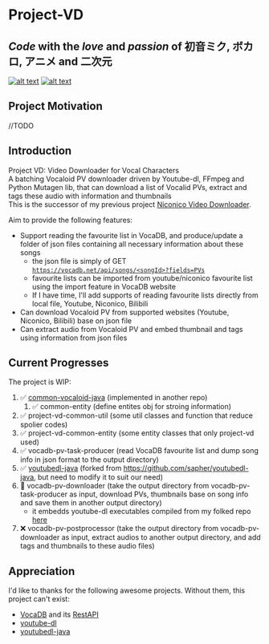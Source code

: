 # Project-VD

## *Code* with the _love_ and _passion_ of **初音ミク**, **ボカロ**, **アニメ** and **二次元**

[![alt text](https://i.imgur.com/yi3yLkX.png)](https://ec.crypton.co.jp/pages/prod/vocaloid/mikuv4x "初音ミクv4x")
[![alt text](https://upload.wikimedia.org/wikipedia/de/c/ce/NicoNicoDouga-Logo-Vector.svg)](https://www.nicovideo.jp/  "ニコニコ動画")

## Project Motivation

//TODO

## Introduction

Project VD: Video Downloader for Vocal Characters  
A batching Vocaloid PV downloader driven by Youtube-dl, FFmpeg and Python Mutagen lib, that can download a list of Vocalid PVs, extract and tags these audio with information and thumbnails  
This is the successor of my previous project [Niconico Video Downloader](https://github.com/CXwudi/Niconico-Video-Downloader).

Aim to provide the following features:

* Support reading the favourite list in VocaDB, and produce/update a folder of json files containing all necessary information about these songs
  * the json file is simply of GET [`https://vocadb.net/api/songs/<songId>?fields=PVs`](https://vocadb.net/swagger/ui/index#!/SongApi/SongApi_GetById "VocaDB Api Doc")
  * favourite lists can be imported from youtube/niconico favourite list using the import feature in VocaDB website
  * If I have time, I'll add supports of reading favourite lists directly from local file, Youtube, Niconico, Bilibili
* Can download Vocaloid PV from supported websites (Youtube, Niconico, Bilibili) base on json file
* Can extract audio from Vocaloid PV and embed thumbnail and tags using information from json files

## Current Progresses

The project is WIP:

1. ✅ [common-vocaloid-java](https://github.com/CXwudi/common-vocaloid-java) (implemented in another repo)
   1. ✅ common-entity (define entites obj for stroing information)
2. ✅ project-vd-common-util (some util classes and function that reduce spolier codes)
3. ✅ project-vd-common-entity (some entity classes that only project-vd used)
4. ✅ vocadb-pv-task-producer (read VocaDB favourite list and dump song info in json format to the output directory)
5. ✅ [youtubedl-java](https://github.com/CXwudi/youtubedl-java) (forked from <https://github.com/sapher/youtubedl-java>, but need to modify it to suit our need)
6. 🔄 vocadb-pv-downloader (take the output directory from vocadb-pv-task-producer as input, download PVs, thumbnails base on song info and save them in another output directory)
   * it embedds youtube-dl executables compiled from my folked repo [here](https://github.com/CXwudi/youtube-dl-niconico-enhanced)  
7. ❌ vocadb-pv-postprocessor (take the output directory from vocadb-pv-downloader as input, extract audios to another output directory, and add tags and thumbnails to these audio files)

## Appreciation

I'd like to thanks for the following awesome projects.
Without them, this project can't exist:

* [VocaDB](https://github.com/VocaDB/vocadb) and its [RestAPI](https://vocadb.net/swagger/ui/index#/)
* [youtube-dl](https://github.com/ytdl-org/youtube-dl)
* [youtubedl-java](https://github.com/sapher/youtubedl-java)
